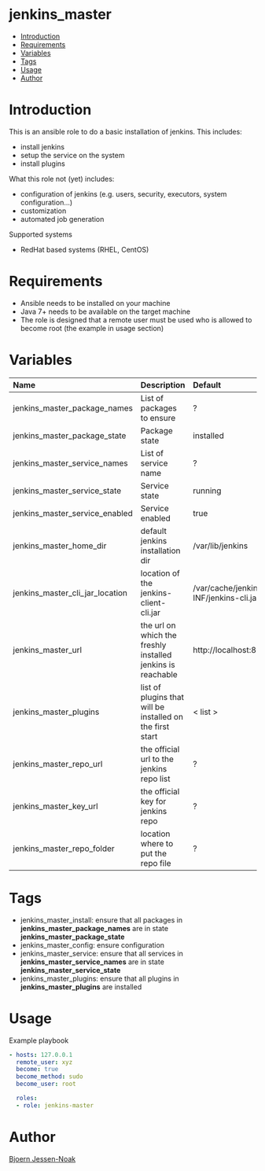 jenkins_master
=========
- [Introduction](#introduction)
- [Requirements](#requirements)
- [Variables](#variables)
- [Tags](#tags)
- [Usage](#usage)
- [Author](#author)

# Introduction
This is an ansible role to do a basic installation of jenkins. This includes:
- install jenkins
- setup the service on the system
- install plugins

What this role not (yet) includes:
- configuration of jenkins (e.g. users, security, executors, system configuration...)
- customization
- automated job generation

Supported systems
- RedHat based systems (RHEL, CentOS)

# Requirements
- Ansible needs to be installed on your machine
- Java 7+ needs to be available on the target machine
- The role is designed that a remote user must be used who is allowed to become root (the example in usage section)

# Variables
| Name | Description | Default |
|:-----|:------------|:--------|
| jenkins_master_package_names | List of packages to ensure | ? |
| jenkins_master_package_state | Package state | installed |
| jenkins_master_service_names | List of service name | ? |
| jenkins_master_service_state | Service state | running |
| jenkins_master_service_enabled | Service enabled | true |
| jenkins_master_home_dir | default jenkins installation dir | /var/lib/jenkins |
| jenkins_master_cli_jar_location | location of the jenkins-client-cli.jar | /var/cache/jenkins/war/WEB-INF/jenkins-cli.jar |
| jenkins_master_url | the url on which the freshly installed jenkins is reachable | http://localhost:8080 |
| jenkins_master_plugins | list of plugins that will be installed on the first start | < list > |
| jenkins_master_repo_url | the official url to the jenkins repo list | ? |
| jenkins_master_key_url | the official key for jenkins repo | ? |
| jenkins_master_repo_folder | location where to put the repo file| ? |

# Tags
- jenkins_master_install: ensure that all packages in __jenkins_master_package_names__ are in state __jenkins_master_package_state__
- jenkins_master_config: ensure configuration
- jenkins_master_service: ensure that all services in __jenkins_master_service_names__ are in state __jenkins_master_service_state__
- jenkins_master_plugins: ensure that all plugins in __jenkins_master_plugins__ are installed

# Usage

Example playbook

```yaml
- hosts: 127.0.0.1
  remote_user: xyz
  become: true
  become_method: sudo
  become_user: root

  roles:
  - role: jenkins-master
```

# Author
[Bjoern Jessen-Noak](djsm@gmx.de)
